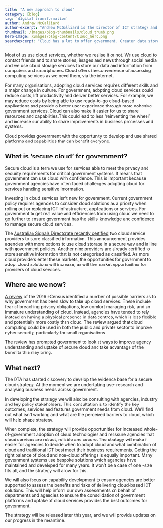 ```yaml
---
title: "A new approach to cloud"
category: [blog]
tag: 'digital transformation'
author: Andrew McGalliard
author-excerpt: "Andrew McGalliard is the Director of ICT strategy and policy at the Digital Transformation Agency." 
thumbnail: /images/blog-thumbnails/cloud_thumb.png
hero-image: /images/blog-content/Cloud_hero.png
searchexcerpt: "Cloud has a lot to offer government. Greater data storage capacity, cost savings, convenience and increased flexibility for running ICT services are just a few potential benefits. At the DTA, we’ve started a discovery process to develop a strategy that will help government agencies choose cloud technologies, if and when appropriate."
---
```


Most of us use cloud services, whether we realise it or not. We use cloud to contact friends and to share stories, images and news through social media and we use cloud storage services to store our data and information from computers and smartphones. Cloud offers the convenience of accessing computing services as we need them, via the internet. 

For many organisations, adopting cloud services requires different skills and a major change in culture. For government, adopting cloud services could reduce costs, lift productivity and deliver better services. For example, we may reduce costs by being able to use ready-to-go cloud-based applications and provide a better user experience through more cohesive government services. Cloud can also make it easier for us to share resources and capabilities.This could lead to less ‘reinventing the wheel’ and increase our ability to share improvements in business processes and systems.

Cloud provides government with the opportunity to develop and use shared platforms and capabilities that can benefit everyone.  

## What is ‘secure cloud’ for government?

Secure cloud is a term we use for services able to meet the privacy and security requirements for critical government systems. It means that government can use cloud with confidence. This is important because government agencies have often faced challenges adopting cloud for services handling sensitive information. 

Investing in cloud services isn’t new for government. Current government policy requires agencies to consider cloud solutions as a priority when rolling out or replacing ICT infrastructure, applications or services. For government to get real value and efficiencies from using cloud we need to go further to ensure government has the skills, knowledge and confidence to manage secure cloud services.

The [Australian Signals Directorate recently certified](https://www.asd.gov.au/infosec/irap/certified_clouds.htm) two cloud service providers to store classified information. This announcement provides agencies with more options to use cloud storage in a secure way and in line with government policies. Another nine providers are already certified to store sensitive information that is not categorised as classified. As more cloud providers enter these markets, the opportunities for government to adopt cloud solutions will increase, as will the market opportunities for providers of cloud services.  

## Where are we now?

[A review](http://parlinfo.aph.gov.au/parlInfo/download/publications/tabledpapers/a41f4f25-a08e-49a7-9b5f-d2c8af94f5c5/upload_pdf/Review%20of%20the%202016%20eCensus%20-%20final%20report.pdf) of the 2016 eCensus identified a number of possible barriers as to why government has been slow to take up cloud services. These include fear of breaching privacy obligations, low comfort managing risk, and an immature understanding of cloud. Instead, agencies have tended to rely instead on having a physical presence in data centres, which is less flexible and potentially more costly than cloud.  The review argued that cloud computing could be used in both the public and private sector to improve cyber security, particularly for small organisations.

The review has prompted government to look at ways to improve agency understanding and uptake of secure cloud and take advantage of the benefits this may bring.

## What next?

The DTA has started discovery to develop the evidence base for a secure cloud strategy. At the moment we are undertaking user research and analysing business needs across government. 

In developing the strategy we will also be consulting with agencies, industry and key policy stakeholders. This consultation is to identify the key outcomes, services and features government needs from cloud. We’ll find out what isn't working and what are the perceived barriers to cloud, which will help shape strategy.

When complete, the strategy will provide opportunities for increased whole-of-government adoption of cloud technologies and reassure agencies that cloud services are robust, reliable and secure. The strategy will make it easier for agencies to decide when to adopt cloud and what combination of cloud and traditional ICT best meet their business requirements. Getting the right balance of cloud and non-cloud offerings is equally important. Many government systems use bespoke solutions which agencies have maintained and developed for many years. It won’t be a case of one -size fits all, and the strategy will allow for this.

We will also focus on capability development to ensure agencies are better supported to assess the benefits and risks of delivering cloud-based ICT solutions. This will help inform our own assessments on behalf of departments and agencies to ensure the consolidation of government platforms and uptake of cloud services provides the best outcomes for government.

The strategy will be released later this year, and we will provide updates on our progress in the meantime.
